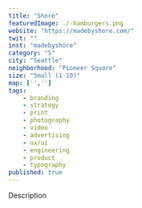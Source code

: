 ```yaml
---
title: "Shore"
featuredImage: ./-hamburgers.png
website: "https://madebyshore.com/"
twit: ""
inst: "madebyshore"
category: "S"
city: "Seattle"
neighborhood: "Pioneer Square"
size: "Small (1-10)"
map: ['','']
tags:
    - branding
    - strategy
    - print
    - photography
    - video
    - advertising
    - ux/ui
    - engineering
    - product
    - typography
published: true
---
```


Description
